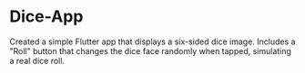 # Dice-App
Created a simple Flutter app that displays a six-sided dice image. Includes a "Roll" button that changes the dice face randomly when tapped, simulating a real dice roll.
